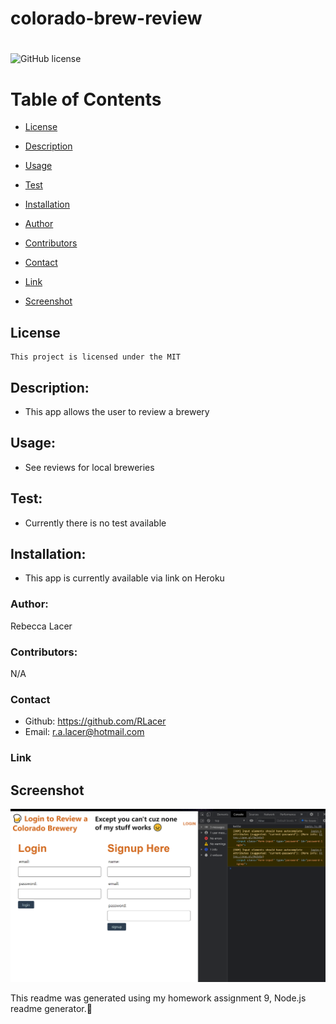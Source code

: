 # colorado-brew-review
# 
  ![GitHub license](https://img.shields.io/badge/license-MIT-blue.svg)

  # Table of Contents       

* [License](#license)

 * [Description](#description)
 * [Usage](#usage)
 * [Test](#test)
 * [Installation](#installation)
 * [Author](#author)
 * [Contributors](#contributors)
 * [Contact](#contact)
 * [Link](#link)
 * [Screenshot](#screenshot)
 
## License
    
    This project is licensed under the MIT
 
 ## Description:
 * This app allows the user to review a brewery
 
 ## Usage:
 * See reviews for local breweries
 
 ## Test:
  * Currently there is no test available
 
 
 ## Installation:
 * This app is currently available via link on Heroku
 
 ### Author:
  Rebecca Lacer 
 
 
 ### Contributors:
  N/A
 
 
 ### Contact
 
* Github: https://github.com/RLacer
* Email: r.a.lacer@hotmail.com

### Link


## Screenshot
![screenshot](images/projectpic.PNG)



<footer>This readme was generated using my homework assignment 9, Node.js readme generator.🏫</footer>